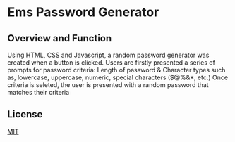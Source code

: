 # Ems Password Generator

## Overview and Function
Using HTML, CSS and Javascript, a random password generator was created when a button is clicked.
Users are firstly presented a series of prompts for password criteria: Length of password & Character types such as, lowercase, uppercase, numeric, special characters ($@%&*, etc.)
Once criteria is seleted, the user is presented with a random password that matches their criteria

## License

[MIT](https://choosealicense.com/licenses/mit/)
